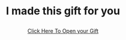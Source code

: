 <h1 align="center">I made this gift for you</p> </h1>

<p align="center"> 
  <a href="https://themiipavii.github.io/foryou/home.html">Click Here To Open your Gift<a/>
</p>
